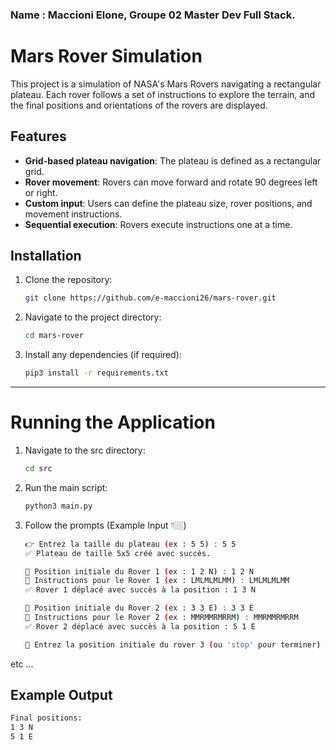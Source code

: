 ### Name : Maccioni Elone, Groupe 02 Master Dev Full Stack.

# Mars Rover Simulation

This project is a simulation of NASA's Mars Rovers navigating a rectangular plateau. Each rover follows a set of instructions to explore the terrain, and the final positions and orientations of the rovers are displayed.

## Features

- **Grid-based plateau navigation**: The plateau is defined as a rectangular grid.
- **Rover movement**: Rovers can move forward and rotate 90 degrees left or right.
- **Custom input**: Users can define the plateau size, rover positions, and movement instructions.
- **Sequential execution**: Rovers execute instructions one at a time.
  

## Installation

1. Clone the repository:
   ```bash
   git clone https://github.com/e-maccioni26/mars-rover.git

2. Navigate to the project directory:
   ```bash
   cd mars-rover

3. Install any dependencies (if required):
   ```bash
   pip3 install -r requirements.txt

------------------------------------------------------------

# Running the Application

1. Navigate to the src directory:
   ```bash
   cd src

2. Run the main script:
   ```bash
   python3 main.py

3. Follow the prompts (Example Input 👇🏼)
   ```bash
   👉 Entrez la taille du plateau (ex : 5 5) : 5 5
   ✅ Plateau de taille 5x5 créé avec succès.
   
   📍 Position initiale du Rover 1 (ex : 1 2 N) : 1 2 N
   📜 Instructions pour le Rover 1 (ex : LMLMLMLMM) : LMLMLMLMM
   ✅ Rover 1 déplacé avec succès à la position : 1 3 N
   
   📍 Position initiale du Rover 2 (ex : 3 3 E) : 3 3 E
   📜 Instructions pour le Rover 2 (ex : MMRMMRMRRM) : MMRMMRMRRM
   ✅ Rover 2 déplacé avec succès à la position : 5 1 E
   
   📍 Entrez la position initiale du rover 3 (ou 'stop' pour terminer) : stop
   
  etc ...

## Example Output
   ```bash
   Final positions:
   1 3 N
   5 1 E
